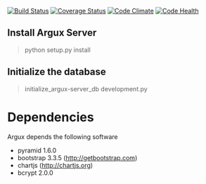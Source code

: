 [![Build Status](https://travis-ci.org/argux/server.svg?branch=master)](https://travis-ci.org/argux/server)
[![Coverage Status](https://coveralls.io/repos/argux/server/badge.svg?branch=master&service=github)](https://coveralls.io/github/argux/server?branch=master)
[![Code Climate](https://codeclimate.com/github/argux/server/badges/gpa.svg)](https://codeclimate.com/github/argux/server)
[![Code Health](https://landscape.io/github/argux/server/master/landscape.svg?style=flat)](https://landscape.io/github/argux/server/master)

## Install Argux Server ##

>  python setup.py install

## Initialize the database
>  initialize_argux-server_db development.py

# Dependencies
Argux depends the following software

 - pyramid 1.6.0
 - bootstrap 3.3.5 (http://getbootstrap.com)
 - chartjs (http://chartjs.org)
 - bcrypt 2.0.0
